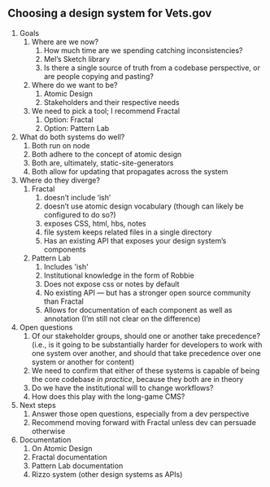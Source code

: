 ## Choosing a design system for Vets.gov

1. Goals
    1. Where are we now?
        1. How much time are we spending catching inconsistencies?
        2. Mel’s Sketch library
        3. Is there a single source of truth from a codebase perspective, or are people copying and pasting?
    2. Where do we want to be?
        1. Atomic Design
        2. Stakeholders and their respective needs
    3. We need to pick a tool; I recommend Fractal
        1. Option: Fractal
        2. Option: Pattern Lab
2. What do both systems do well?
    1. Both run on node
    2. Both adhere to the concept of atomic design
    3. Both are, ultimately, static-site-generators
    4. Both allow for updating that propagates across the system
3. Where do they diverge? 
    1. Fractal
        1. doesn’t include ‘ish’
        2. doesn’t use atomic design vocabulary (though can likely be configured to do so?)
        3. exposes CSS, html, hbs, notes
        4. file system keeps related files in a single directory
        5. Has an existing API that exposes your design system’s components 
    2. Pattern Lab
        1. Includes 'ish'
        2. Institutional knowledge in the form of Robbie
        3. Does not expose css or notes by default
        4. No existing API — but has a stronger open source community than Fractal
        5. Allows for documentation of each component as well as annotation (I’m still not clear on the difference)
4. Open questions
    1. Of our stakeholder groups, should one or another take precedence? (i.e., is it going to be substantially harder for developers to work with one system over another, and should that take precedence over one system or another for content)
    2. We need to confirm that either of these systems is capable of being the core codebase _in practice_, because they both are in theory
    3. Do we have the institutional will to change workflows?
    4. How does this play with the long-game CMS?
5. Next steps
    1. Answer those open questions, especially from a dev perspective
    2. Recommend moving forward with Fractal unless dev can persuade otherwise
6. Documentation
    1. On Atomic Design
    2. Fractal documentation
    3. Pattern Lab documentation
    4. Rizzo system (other design systems as APIs)
